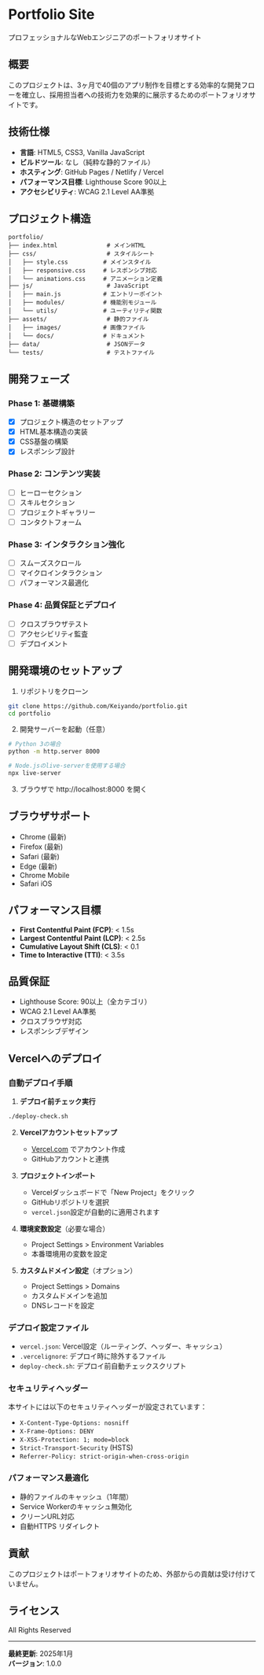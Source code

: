 # Portfolio Site

プロフェッショナルなWebエンジニアのポートフォリオサイト

## 概要

このプロジェクトは、3ヶ月で40個のアプリ制作を目標とする効率的な開発フローを確立し、採用担当者への技術力を効果的に展示するためのポートフォリオサイトです。

## 技術仕様

- **言語**: HTML5, CSS3, Vanilla JavaScript
- **ビルドツール**: なし（純粋な静的ファイル）
- **ホスティング**: GitHub Pages / Netlify / Vercel
- **パフォーマンス目標**: Lighthouse Score 90以上
- **アクセシビリティ**: WCAG 2.1 Level AA準拠

## プロジェクト構造

```
portfolio/
├── index.html              # メインHTML
├── css/                    # スタイルシート
│   ├── style.css          # メインスタイル
│   ├── responsive.css     # レスポンシブ対応
│   └── animations.css     # アニメーション定義
├── js/                     # JavaScript
│   ├── main.js            # エントリーポイント
│   ├── modules/           # 機能別モジュール
│   └── utils/             # ユーティリティ関数
├── assets/                 # 静的ファイル
│   ├── images/            # 画像ファイル
│   └── docs/              # ドキュメント
├── data/                   # JSONデータ
└── tests/                  # テストファイル
```

## 開発フェーズ

### Phase 1: 基礎構築
- [x] プロジェクト構造のセットアップ
- [x] HTML基本構造の実装
- [x] CSS基盤の構築
- [x] レスポンシブ設計

### Phase 2: コンテンツ実装
- [ ] ヒーローセクション
- [ ] スキルセクション
- [ ] プロジェクトギャラリー
- [ ] コンタクトフォーム

### Phase 3: インタラクション強化
- [ ] スムーズスクロール
- [ ] マイクロインタラクション
- [ ] パフォーマンス最適化

### Phase 4: 品質保証とデプロイ
- [ ] クロスブラウザテスト
- [ ] アクセシビリティ監査
- [ ] デプロイメント

## 開発環境のセットアップ

1. リポジトリをクローン
```bash
git clone https://github.com/Keiyando/portfolio.git
cd portfolio
```

2. 開発サーバーを起動（任意）
```bash
# Python 3の場合
python -m http.server 8000

# Node.jsのlive-serverを使用する場合
npx live-server
```

3. ブラウザで http://localhost:8000 を開く

## ブラウザサポート

- Chrome (最新)
- Firefox (最新)
- Safari (最新)
- Edge (最新)
- Chrome Mobile
- Safari iOS

## パフォーマンス目標

- **First Contentful Paint (FCP)**: < 1.5s
- **Largest Contentful Paint (LCP)**: < 2.5s
- **Cumulative Layout Shift (CLS)**: < 0.1
- **Time to Interactive (TTI)**: < 3.5s

## 品質保証

- Lighthouse Score: 90以上（全カテゴリ）
- WCAG 2.1 Level AA準拠
- クロスブラウザ対応
- レスポンシブデザイン

## Vercelへのデプロイ

### 自動デプロイ手順

1. **デプロイ前チェック実行**
```bash
./deploy-check.sh
```

2. **Vercelアカウントセットアップ**
   - [Vercel.com](https://vercel.com) でアカウント作成
   - GitHubアカウントと連携

3. **プロジェクトインポート**
   - Vercelダッシュボードで「New Project」をクリック
   - GitHubリポジトリを選択
   - `vercel.json`設定が自動的に適用されます

4. **環境変数設定**（必要な場合）
   - Project Settings > Environment Variables
   - 本番環境用の変数を設定

5. **カスタムドメイン設定**（オプション）
   - Project Settings > Domains
   - カスタムドメインを追加
   - DNSレコードを設定

### デプロイ設定ファイル

- `vercel.json`: Vercel設定（ルーティング、ヘッダー、キャッシュ）
- `.vercelignore`: デプロイ時に除外するファイル
- `deploy-check.sh`: デプロイ前自動チェックスクリプト

### セキュリティヘッダー

本サイトには以下のセキュリティヘッダーが設定されています：
- `X-Content-Type-Options: nosniff`
- `X-Frame-Options: DENY`
- `X-XSS-Protection: 1; mode=block`
- `Strict-Transport-Security` (HSTS)
- `Referrer-Policy: strict-origin-when-cross-origin`

### パフォーマンス最適化

- 静的ファイルのキャッシュ（1年間）
- Service Workerのキャッシュ無効化
- クリーンURL対応
- 自動HTTPS リダイレクト

## 貢献

このプロジェクトはポートフォリオサイトのため、外部からの貢献は受け付けていません。

## ライセンス

All Rights Reserved

---

**最終更新**: 2025年1月  
**バージョン**: 1.0.0